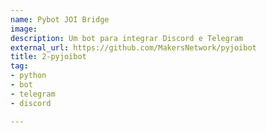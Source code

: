 ```yaml
---
name: Pybot JOI Bridge
image:
description: Um bot para integrar Discord e Telegram
external_url: https://github.com/MakersNetwork/pyjoibot
title: 2-pyjoibot
tag:
- python
- bot
- telegram
- discord

---
```

